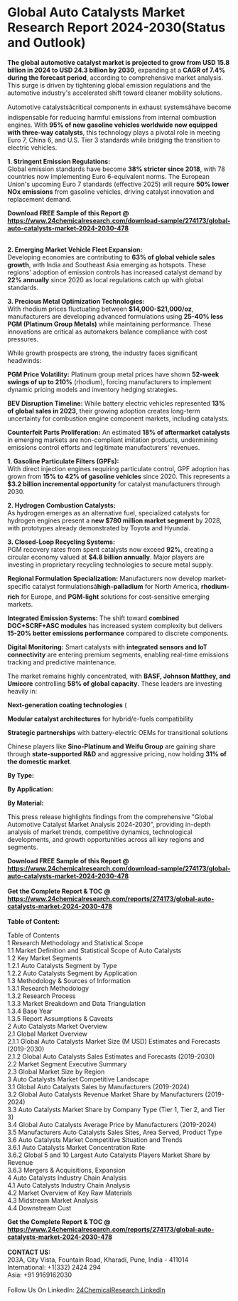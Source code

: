<h1>Global Auto Catalysts Market Research Report 2024-2030(Status and Outlook)</h1><p><strong>The global automotive catalyst market is projected to grow from USD 15.8 billion in 2024 to USD 24.3 billion by 2030</strong>, expanding at a <strong>CAGR of 7.4% during the forecast period</strong>, according to comprehensive market analysis. This surge is driven by tightening global emission regulations and the automotive industry's accelerated shift toward cleaner mobility solutions.</p><p>Automotive catalystsâcritical components in exhaust systemsâhave become indispensable for reducing harmful emissions from internal combustion engines. With <strong>95% of new gasoline vehicles worldwide now equipped with three-way catalysts</strong>, this technology plays a pivotal role in meeting Euro 7, China 6, and U.S. Tier 3 standards while bridging the transition to electric vehicles.</p><p><strong>1. Stringent Emission Regulations:</strong><br>
Global emission standards have become <strong>38% stricter since 2018</strong>, with 78 countries now implementing Euro 6-equivalent norms. The European Union's upcoming Euro 7 standards (effective 2025) will require <strong>50% lower NOx emissions</strong> from gasoline vehicles, driving catalyst innovation and replacement demand.</p><div><b>Download FREE Sample of this Report @ 
            <a href="https://www.24chemicalresearch.com/download-sample/274173/global-auto-catalysts-market-2024-2030-478">
            https://www.24chemicalresearch.com/download-sample/274173/global-auto-catalysts-market-2024-2030-478</a></b></div><br><p><strong>2. Emerging Market Vehicle Fleet Expansion:</strong><br>
Developing economies are contributing to <strong>63% of global vehicle sales growth</strong>, with India and Southeast Asia emerging as hotspots. These regions' adoption of emission controls has increased catalyst demand by <strong>22% annually</strong> since 2020 as local regulations catch up with global standards.</p><p><strong>3. Precious Metal Optimization Technologies:</strong><br>
With rhodium prices fluctuating between <strong>$14,000-$21,000/oz</strong>, manufacturers are developing advanced formulations using <strong>25-40% less PGM (Platinum Group Metals)</strong> while maintaining performance. These innovations are critical as automakers balance compliance with cost pressures.</p><p>While growth prospects are strong, the industry faces significant headwinds:</p><p><strong>PGM Price Volatility:</strong> Platinum group metal prices have shown <strong>52-week swings of up to 210%</strong> (rhodium), forcing manufacturers to implement dynamic pricing models and inventory hedging strategies.</p><p><strong>BEV Disruption Timeline:</strong> While battery electric vehicles represented <strong>13% of global sales in 2023</strong>, their growing adoption creates long-term uncertainty for combustion engine component markets, including catalysts.</p><p><strong>Counterfeit Parts Proliferation:</strong> An estimated <strong>18% of aftermarket catalysts</strong> in emerging markets are non-compliant imitation products, undermining emissions control efforts and legitimate manufacturers' revenues.</p><p><strong>1. Gasoline Particulate Filters (GPFs):</strong><br>
With direct injection engines requiring particulate control, GPF adoption has grown from <strong>15% to 42% of gasoline vehicles</strong> since 2020. This represents a <strong>$3.2 billion incremental opportunity</strong> for catalyst manufacturers through 2030.</p><p><strong>2. Hydrogen Combustion Catalysts:</strong><br>
As hydrogen emerges as an alternative fuel, specialized catalysts for hydrogen engines present a <strong>new $780 million market segment</strong> by 2028, with prototypes already demonstrated by Toyota and Hyundai.</p><p><strong>3. Closed-Loop Recycling Systems:</strong><br>
PGM recovery rates from spent catalysts now exceed <strong>92%</strong>, creating a circular economy valued at <strong>$4.8 billion annually</strong>. Major players are investing in proprietary recycling technologies to secure metal supply.</p><p><strong>Regional Formulation Specialization:</strong> Manufacturers now develop market-specific catalyst formulationsâ<strong>high-palladium</strong> for North America, <strong>rhodium-rich</strong> for Europe, and <strong>PGM-light</strong> solutions for cost-sensitive emerging markets.</p><p><strong>Integrated Emission Systems:</strong> The shift toward <strong>combined DOC+SCRF+ASC modules</strong> has increased system complexity but delivers <strong>15-20% better emissions performance</strong> compared to discrete components.</p><p><strong>Digital Monitoring:</strong> Smart catalysts with <strong>integrated sensors and IoT connectivity</strong> are entering premium segments, enabling real-time emissions tracking and predictive maintenance.</p><p>The market remains highly concentrated, with <strong>BASF, Johnson Matthey, and Umicore</strong> controlling <strong>58% of global capacity</strong>. These leaders are investing heavily in:</p><p><strong>Next-generation coating technologies</strong> (
	</p><p><strong>Modular catalyst architectures</strong> for hybrid/e-fuels compatibility</p><p><strong>Strategic partnerships</strong> with battery-electric OEMs for transitional solutions</p><p>Chinese players like <strong>Sino-Platinum and Weifu Group</strong> are gaining share through <strong>state-supported R&amp;D</strong> and aggressive pricing, now holding <strong>31% of the domestic market</strong>.</p><p><strong>By Type:</strong></p><p><strong>By Application:</strong></p><p><strong>By Material:</strong></p><p>This press release highlights findings from the comprehensive "Global Automotive Catalyst Market Analysis 2024-2030", providing in-depth analysis of market trends, competitive dynamics, technological developments, and growth opportunities across all key regions and segments.</p><div><b>Download FREE Sample of this Report @ 
            <a href="https://www.24chemicalresearch.com/download-sample/274173/global-auto-catalysts-market-2024-2030-478">
            https://www.24chemicalresearch.com/download-sample/274173/global-auto-catalysts-market-2024-2030-478</a></b></div><br><div><b>Get the Complete Report & TOC @ 
            <a href="https://www.24chemicalresearch.com/reports/274173/global-auto-catalysts-market-2024-2030-478">
            https://www.24chemicalresearch.com/reports/274173/global-auto-catalysts-market-2024-2030-478</a></b></div><br>
            <b>Table of Content:</b><p>Table of Contents<br />
1 Research Methodology and Statistical Scope<br />
1.1 Market Definition and Statistical Scope of Auto Catalysts<br />
1.2 Key Market Segments<br />
1.2.1 Auto Catalysts Segment by Type<br />
1.2.2 Auto Catalysts Segment by Application<br />
1.3 Methodology & Sources of Information<br />
1.3.1 Research Methodology<br />
1.3.2 Research Process<br />
1.3.3 Market Breakdown and Data Triangulation<br />
1.3.4 Base Year<br />
1.3.5 Report Assumptions & Caveats<br />
2 Auto Catalysts Market Overview<br />
2.1 Global Market Overview<br />
2.1.1 Global Auto Catalysts Market Size (M USD) Estimates and Forecasts (2019-2030)<br />
2.1.2 Global Auto Catalysts Sales Estimates and Forecasts (2019-2030)<br />
2.2 Market Segment Executive Summary<br />
2.3 Global Market Size by Region<br />
3 Auto Catalysts Market Competitive Landscape<br />
3.1 Global Auto Catalysts Sales by Manufacturers (2019-2024)<br />
3.2 Global Auto Catalysts Revenue Market Share by Manufacturers (2019-2024)<br />
3.3 Auto Catalysts Market Share by Company Type (Tier 1, Tier 2, and Tier 3)<br />
3.4 Global Auto Catalysts Average Price by Manufacturers (2019-2024)<br />
3.5 Manufacturers Auto Catalysts Sales Sites, Area Served, Product Type<br />
3.6 Auto Catalysts Market Competitive Situation and Trends<br />
3.6.1 Auto Catalysts Market Concentration Rate<br />
3.6.2 Global 5 and 10 Largest Auto Catalysts Players Market Share by Revenue<br />
3.6.3 Mergers & Acquisitions, Expansion<br />
4 Auto Catalysts Industry Chain Analysis<br />
4.1 Auto Catalysts Industry Chain Analysis<br />
4.2 Market Overview of Key Raw Materials<br />
4.3 Midstream Market Analysis<br />
4.4 Downstream Cust</p><div><b>Get the Complete Report & TOC @ 
            <a href="https://www.24chemicalresearch.com/reports/274173/global-auto-catalysts-market-2024-2030-478">
            https://www.24chemicalresearch.com/reports/274173/global-auto-catalysts-market-2024-2030-478</a></b></div><br><b>CONTACT US:</b><br>
            203A, City Vista, Fountain Road, Kharadi, Pune, India - 411014<br>
            International: +1(332) 2424 294<br>
            Asia: +91 9169162030 <br><br>
            Follow Us On LinkedIn: <a href="https://www.linkedin.com/company/24chemicalresearch/">24ChemicalResearch LinkedIn</a>